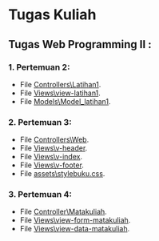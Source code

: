# Tugas Kuliah

## Tugas Web Programming II :

### 1. Pertemuan 2:

- File [Controllers\Latihan1](./app/Controllers/Latihan1.php).
- File [Views\view-latihan1](./app/Views/view-latihan.php).
- File [Models\Model_latihan1](./app/Models/Model_latihan1.php).

### 2. Pertemuan 3:

- File [Controllers\Web](./app/Controllers/Web.php).
- File [Views\v-header](./app/Views/v-header.php).
- File [Views\v-index](./app/Views/v-index.php).
- File [Views\v-footer](./app/Views/v-footer.php).
- File [assets\stylebuku.css](./public/assets/css/stylebuku.css).

### 3. Pertemuan 4:

- File [Controller\Matakuliah](./app/Controller/Matakuliah.php).
- File [Views\view-form-matakuliah](./app/Views/view-form-matakuliah.php).
- File [Views\view-data-matakuliah](./app/Views/view-data-matakuliah.php).
